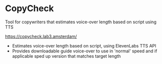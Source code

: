 # CopyCheck
Tool for copywriters that estimates voice-over length based on script using TTS

https://copycheck.lab3.amsterdam/

- Estimates voice-over length based on script, using ElevenLabs TTS API
- Provides downloadable guide voice-over to use in 'normal' speed and if applicable sped up version that matches target length
